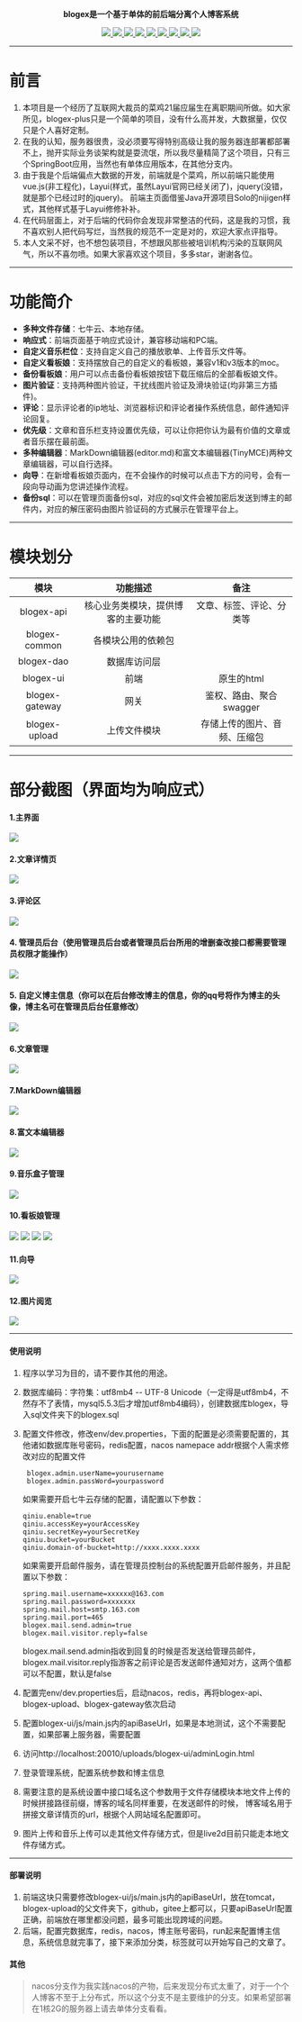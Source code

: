 <p align="center">
	<strong>blogex是一个基于单体的前后端分离个人博客系统</strong>
</p>
<p align="center">
<a target="_blank" href="https://gitee.com/guangxikejidaxue/blogex-plus/blob/master/LICENSE">
    <img src="https://img.shields.io/badge/license-GPL%20v3-blue.svg" ></img>
</a>
<a target="_blank" href="https://gitee.com/guangxikejidaxue/blogex-plus">
        <img src="https://img.shields.io/badge/JDK-1.8+-green.svg" ></img>
        <img src="https://img.shields.io/badge/SpringBoot-2.3.9.RELEASE-green" ></img>
        <img src="https://img.shields.io/badge/SpringCloudAlibaba-2.2.4.RELEASE-brightgreen" ></img>
        <img src="https://img.shields.io/badge/vue-2.6.10-green" ></img>
        <img src="https://img.shields.io/badge/Layui-2.5.7-blue.svg" ></img>
        <img src="https://img.shields.io/badge/mybatis--plus-3.4.1-green" ></img>
        <img src="https://img.shields.io/badge/MySQL-8.0.11-red.svg" ></img>
        <img src="https://img.shields.io/badge/Redis-6.2.6-orange.svg" ></img></a>
</p>

----
# 前言
1. 本项目是一个经历了互联网大裁员的菜鸡21届应届生在离职期间所做。如大家所见，blogex-plus只是一个简单的项目，没有什么高并发，大数据量，仅仅只是个人喜好定制。
2. 在我的认知，服务器很贵，没必须要写得特别高级让我的服务器连部署都部署不上，抛开实际业务谈架构就是耍流氓，所以我尽量精简了这个项目，只有三个SpringBoot应用，当然也有单体应用版本，在其他分支内。
3. 由于我是个后端偏点大数据的开发，前端就是个菜鸡，所以前端只能使用vue.js(非工程化)，Layui(样式，虽然Layui官网已经关闭了)，jquery(没错，就是那个已经过时的jquery)。 前端主页面借鉴Java开源项目Solo的nijigen样式，其他样式基于Layui修修补补。
4. 在代码层面上，对于后端的代码你会发现非常整洁的代码，这是我的习惯，我不喜欢别人把代码写烂，当然我的规范不一定是对的，欢迎大家点评指导。
5. 本人文采不好，也不想包装项目，不想跟风那些被培训机构污染的互联网风气，所以不喜勿喷。如果大家喜欢这个项目，多多star，谢谢各位。
----

# 功能简介

- **多种文件存储**：七牛云、本地存储。
- **响应式**：前端页面基于响应式设计，兼容移动端和PC端。
- **自定义音乐栏位**：支持自定义自己的播放歌单、上传音乐文件等。
- **自定义看板娘**：支持摆放自己的自定义的看板娘，兼容v1和v3版本的moc。
- **备份看板娘**：用户可以点击备份看板娘按钮下载压缩后的全部看板娘文件。
- **图片验证**：支持两种图片验证，干扰线图片验证及滑块验证(均非第三方插件)。
- **评论**：显示评论者的ip地址、浏览器标识和评论者操作系统信息，邮件通知评论回复。
- **优先级**：文章和音乐栏支持设置优先级，可以让你把你认为最有价值的文章或者音乐摆在最前面。
- **多种编辑器**：MarkDown编辑器(editor.md)和富文本编辑器(TinyMCE)两种文章编辑器，可以自行选择。
- **向导**：在新增看板娘页面内，在不会操作的时候可以点击下方的问号，会有一段向导动画为您讲述操作流程。
- **备份sql**：可以在管理页面备份sql，对应的sql文件会被加密后发送到博主的邮件内，对应的解压密码由图片验证码的方式展示在管理平台上。


----

# 模块划分

| 模块  | 功能描述 | 备注 |
| :------------: | :------------: | :------------: |
| blogex-api | 核心业务类模块，提供博客的主要功能 | 文章、标签、评论、分类等 |
| blogex-common | 各模块公用的依赖包 ||
| blogex-dao | 数据库访问层 | |
| blogex-ui | 前端 | 原生的html |
| blogex-gateway | 网关 | 鉴权、路由、聚合swagger |
| blogex-upload | 上传文件模块 | 存储上传的图片、音频、压缩包 |

----
# 部分截图（界面均为响应式）

#### 1.主界面
![](./images/13.png)

#### 2.文章详情页
![](./images/14.png)

#### 3.评论区
![](./images/4.jpg)

#### 4. 管理员后台（使用管理员后台或者管理员后台所用的增删查改接口都需要管理员权限才能操作）
![](./images/2.png)

#### 5. 自定义博主信息（你可以在后台修改博主的信息，你的qq号将作为博主的头像，博主名可在管理员后台任意修改）
![](./images/5.png)

#### 6.文章管理
![](./images/6.png)

#### 7.MarkDown编辑器
![](./images/8.jpg)

#### 8.富文本编辑器
![](./images/7.jpg)

#### 9.音乐盒子管理
![](./images/15.jpg)

####  10.看板娘管理
![](./images/1.png)
![](./images/3.jpeg)
![](./images/10.jpg)
![](./images/11.jpeg)

####  11.向导
![](./images/12.gif)

####  12.图片阅览
![](./images/16.png)

----
#### 使用说明

1. 程序以学习为目的，请不要作其他的用途。
2. 数据库编码：字符集：utf8mb4 -- UTF-8 Unicode（一定得是utf8mb4，不然存不了表情，mysql5.5.3后才增加utf8mb4编码），创建数据库blogex，导入sql文件夹下的blogex.sql
3. 配置文件修改，修改env/dev.properties，下面的配置是必须需要配置的，其他诸如数据库账号密码，redis配置，nacos namepace addr根据个人需求修改对应的配置文件
   ```properties
    blogex.admin.userName=yourusername
    blogex.admin.passWord=yourpassword
   ```
   如果需要开启七牛云存储的配置，请配置以下参数：
   ```properties
   qiniu.enable=true
   qiniu.accessKey=yourAccessKey
   qiniu.secretKey=yourSecretKey
   qiniu.bucket=yourBucket
   qiniu.domain-of-bucket=http://xxxx.xxxx.xxxx
   ```
   如果需要开启邮件服务，请在管理员控制台的系统配置开启邮件服务，并且配置以下参数：
   ```properties
   spring.mail.username=xxxxxx@163.com
   spring.mail.password=xxxxxxx
   spring.mail.host=smtp.163.com
   spring.mail.port=465
   blogex.mail.send.admin=true
   blogex.mail.visitor.reply=false
   ```
   blogex.mail.send.admin指收到回复的时候是否发送给管理员邮件，blogex.mail.visitor.reply指游客之前评论是否发送邮件通知对方，这两个值都可以不配置，默认是false
5. 配置完env/dev.properties后，启动nacos，redis，再将blogex-api、blogex-upload、blogex-gateway依次启动
6. 配置blogex-ui/js/main.js内的apiBaseUrl，如果是本地测试，这个不需要配置，如果部署上服务器，需要配置
7. 访问http://localhost:20010/uploads/blogex-ui/adminLogin.html

8. 登录管理系统，配置系统参数和博主信息
9. 需要注意的是系统设置中接口域名这个参数用于文件存储模块本地文件上传的时候拼接路径前缀，博客的域名同样重要，在发送邮件的时候， 博客域名用于拼接文章详情页的url，根据个人网站域名配置即可。
10. 图片上传和音乐上传可以走其他文件存储方式，但是live2d目前只能走本地文件存储方式。
----

#### 部署说明
1. 前端这块只需要修改blogex-ui/js/main.js内的apiBaseUrl，放在tomcat，blogex-upload的父文件夹下，github，gitee上都可以，只要apiBaseUrl配置正确，前端放在哪里都没问题，最多可能出现跨域的问题。
2. 后端，配置完数据库，redis，nacos，博主账号密码，run起来配置博主信息，系统信息就完事了，接下来添加分类，标签就可以开始写自己的文章了。

#### 其他
>nacos分支作为我实践nacos的产物，后来发现分布式太重了，对于一个个人博客不至于上分布式，所以这个分支不是主要维护的分支。如果希望部署在1核2G的服务器上请去单体分支看看。
